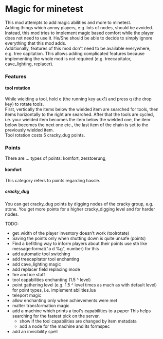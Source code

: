 # Magic for minetest

This mod attempts to add magic abilities and more to minetest.<br/>
Adding things which annoy players, e.g. lots of nodes, should be avoided.
Instead, this mod tries to implement magic based comfort while the player does
not need to use it. He/She should be able to decide to simply ignore everything
that this mod adds.<br/>
Additionally, features of this mod don't need to be available everywhere, e.g.
tree capitation. This allows adding complicated features because implementing
the whole mod is not required (e.g. treecapitator, cave_lighting, replacer).


### Features

#### tool rotation

While wielding a tool, hold e (the running key aux1) and press q (the drop key)
to rotate tools.<br/>
First, vertically the items below the wielded item are searched for tools, then
items horizontally to the right are searched. After that the tools are cycled,
i.e. your wielded item becomes the item below the wielded one, the item below
becomes the next one etc., the last item of the chain is set to the previously
wielded item.<br/>
Tool rotation costs 5 cracky_dug points.


### Points

There are … types of points: komfort, zerstoerung,

#### komfort

This category refers to points regarding hassle.

##### cracky_dug

You can get cracky_dug points by digging nodes of the cracky group, e.g. stone.
You get more points for a higher cracky_digging level and for harder nodes.


TODO:
* get_width of the player inventory doesn't work (toolrotate)
* Saving the points only when shutting down is quite unsafe (points)
* Find a befitting way to inform players about their points
	use sth like message:format("a   d  %g", number) for this
* add automatic tool switching
* add treecapitator tool enchanting
* add cave_lighting magic
* add replacer field replacing mode
* fire and ice staff
* tool capabilities enchanting (1.5 ^ level)
* point gathering level (e.g. 1.5 ^ level times as much as with default level)
	for point types, i.e. implement abilities.lua
* teleport magic
* allow enchanting only when achievements were met
* matter transformation magic
* add a machine which prints a tool's capabilities to a paper
	This helps searching for the fastest pick on the server.
	* show if the tool capabilities are changed by item metadata
	* add a node for the machine and its formspec
* add an invisibility spell
